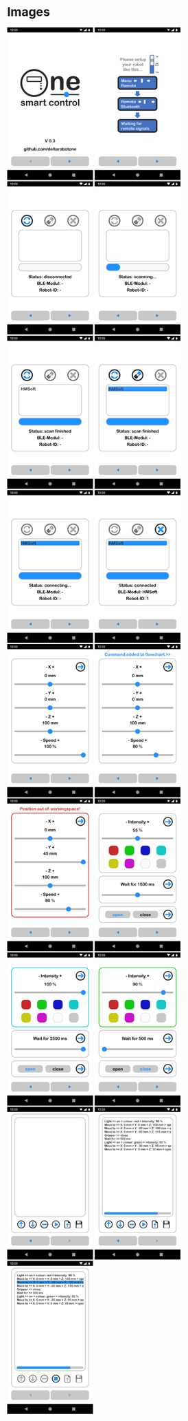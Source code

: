 # Images

[<img src="https://github.com/deltarobotone/image_database/blob/master/smart_control_mobile_screenshots/smart_control_mobile_screenshots%20(1).png" width="200">](https://raw.githubusercontent.com/deltarobotone/image_database/master/smart_control_mobile_screenshots/smart_control_mobile_screenshots%20(1).png)
[<img src="https://github.com/deltarobotone/image_database/blob/master/smart_control_mobile_screenshots/smart_control_mobile_screenshots%20(2).png" width="200">](https://raw.githubusercontent.com/deltarobotone/image_database/master/smart_control_mobile_screenshots/smart_control_mobile_screenshots%20(2).png)
[<img src="https://github.com/deltarobotone/image_database/blob/master/smart_control_mobile_screenshots/smart_control_mobile_screenshots%20(3).png" width="200">](https://raw.githubusercontent.com/deltarobotone/image_database/master/smart_control_mobile_screenshots/smart_control_mobile_screenshots%20(3).png)
[<img src="https://github.com/deltarobotone/image_database/blob/master/smart_control_mobile_screenshots/smart_control_mobile_screenshots%20(4).png" width="200">](https://raw.githubusercontent.com/deltarobotone/image_database/master/smart_control_mobile_screenshots/smart_control_mobile_screenshots%20(4).png)
[<img src="https://github.com/deltarobotone/image_database/blob/master/smart_control_mobile_screenshots/smart_control_mobile_screenshots%20(5).png" width="200">](https://raw.githubusercontent.com/deltarobotone/image_database/master/smart_control_mobile_screenshots/smart_control_mobile_screenshots%20(5).png)
[<img src="https://github.com/deltarobotone/image_database/blob/master/smart_control_mobile_screenshots/smart_control_mobile_screenshots%20(6).png" width="200">](https://raw.githubusercontent.com/deltarobotone/image_database/master/smart_control_mobile_screenshots/smart_control_mobile_screenshots%20(6).png)
[<img src="https://github.com/deltarobotone/image_database/blob/master/smart_control_mobile_screenshots/smart_control_mobile_screenshots%20(7).png" width="200">](https://raw.githubusercontent.com/deltarobotone/image_database/master/smart_control_mobile_screenshots/smart_control_mobile_screenshots%20(7).png)
[<img src="https://github.com/deltarobotone/image_database/blob/master/smart_control_mobile_screenshots/smart_control_mobile_screenshots%20(8).png" width="200">](https://raw.githubusercontent.com/deltarobotone/image_database/master/smart_control_mobile_screenshots/smart_control_mobile_screenshots%20(8).png)
[<img src="https://github.com/deltarobotone/image_database/blob/master/smart_control_mobile_screenshots/smart_control_mobile_screenshots%20(9).png" width="200">](https://raw.githubusercontent.com/deltarobotone/image_database/master/smart_control_mobile_screenshots/smart_control_mobile_screenshots%20(9).png)
[<img src="https://github.com/deltarobotone/image_database/blob/master/smart_control_mobile_screenshots/smart_control_mobile_screenshots%20(10).png" width="200">](https://raw.githubusercontent.com/deltarobotone/image_database/master/smart_control_mobile_screenshots/smart_control_mobile_screenshots%20(10).png)
[<img src="https://github.com/deltarobotone/image_database/blob/master/smart_control_mobile_screenshots/smart_control_mobile_screenshots%20(11).png" width="200">](https://raw.githubusercontent.com/deltarobotone/image_database/master/smart_control_mobile_screenshots/smart_control_mobile_screenshots%20(11).png)
[<img src="https://github.com/deltarobotone/image_database/blob/master/smart_control_mobile_screenshots/smart_control_mobile_screenshots%20(12).png" width="200">](https://raw.githubusercontent.com/deltarobotone/image_database/master/smart_control_mobile_screenshots/smart_control_mobile_screenshots%20(12).png)
[<img src="https://github.com/deltarobotone/image_database/blob/master/smart_control_mobile_screenshots/smart_control_mobile_screenshots%20(13).png" width="200">](https://raw.githubusercontent.com/deltarobotone/image_database/master/smart_control_mobile_screenshots/smart_control_mobile_screenshots%20(13).png)
[<img src="https://github.com/deltarobotone/image_database/blob/master/smart_control_mobile_screenshots/smart_control_mobile_screenshots%20(14).png" width="200">](https://raw.githubusercontent.com/deltarobotone/image_database/master/smart_control_mobile_screenshots/smart_control_mobile_screenshots%20(14).png)
[<img src="https://github.com/deltarobotone/image_database/blob/master/smart_control_mobile_screenshots/smart_control_mobile_screenshots%20(15).png" width="200">](https://raw.githubusercontent.com/deltarobotone/image_database/master/smart_control_mobile_screenshots/smart_control_mobile_screenshots%20(15).png)
[<img src="https://github.com/deltarobotone/image_database/blob/master/smart_control_mobile_screenshots/smart_control_mobile_screenshots%20(16).png" width="200">](https://raw.githubusercontent.com/deltarobotone/image_database/master/smart_control_mobile_screenshots/smart_control_mobile_screenshots%20(16).png)
[<img src="https://github.com/deltarobotone/image_database/blob/master/smart_control_mobile_screenshots/smart_control_mobile_screenshots%20(17).png" width="200">](https://raw.githubusercontent.com/deltarobotone/image_database/master/smart_control_mobile_screenshots/smart_control_mobile_screenshots%20(17).png)
